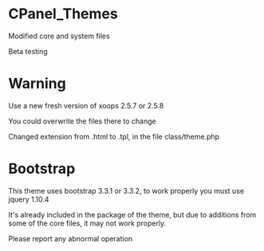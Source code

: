 # CPanel_Themes

Modified core and system files

Beta testing

# Warning
Use a new fresh version of xoops 2.5.7 or 2.5.8

You could overwrite the files there to change

Changed extension from .html to .tpl, in the file class/theme.php

# Bootstrap

This theme uses bootstrap 3.3.1 or 3.3.2, to work properly you must use jquery 1.10.4

It's already included in the package of the theme, but due to additions from some of the core files, it may not work properly.

Please report any abnormal operation
